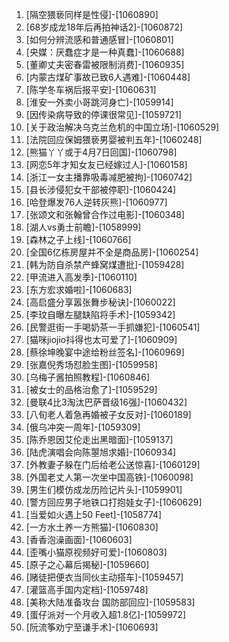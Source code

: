 
1. [隔空猥亵同样是性侵]-[1060890]
1. [68岁成龙18年后再拍神话2]-[1060872]
1. [如何分辨流感和普通感冒]-[1060801]
1. [央媒：厌蠢症才是一种真蠢]-[1060688]
1. [董卿丈夫密春雷被限制消费]-[1060935]
1. [内蒙古煤矿事故已致6人遇难]-[1060448]
1. [陈学冬车祸后报平安]-[1060631]
1. [淮安一外卖小哥跳河身亡]-[1059914]
1. [因传染病导致的停课很常见]-[1059721]
1. [关于政治解决乌克兰危机的中国立场]-[1060529]
1. [法院回应保姆猥亵男婴被判五年]-[1060248]
1. [熊猫丫丫或于4月7日回国]-[1060798]
1. [网恋5年才知女友已经嫁过人]-[1060158]
1. [浙江一女主播靠吸毒减肥被拘]-[1060742]
1. [县长涉侵犯女干部被停职]-[1060424]
1. [哈登爆发76人逆转灰熊]-[1060977]
1. [张颂文和张翰曾合作过电影]-[1060348]
1. [湖人vs勇士前瞻]-[1058999]
1. [森林之子上线]-[1060766]
1. [全国6亿栋房屋并不全是商品房]-[1060254]
1. [韩为防自杀禁产蜂窝煤遭批]-[1059428]
1. [甲流进入高发季]-[1060110]
1. [东方宏求婚啦]-[1060683]
1. [高启盛分享嚣张舞步秘诀]-[1060022]
1. [李玟自曝左腿缺陷将手术]-[1059342]
1. [民警逛街一手喝奶茶一手抓嫌犯]-[1060541]
1. [猫咪jiojio抖得也太可爱了]-[1060909]
1. [蔡徐坤晚宴中途给粉丝签名]-[1060969]
1. [张嘉倪秀场怼脸生图]-[1059958]
1. [乌梅子酱拍照教程]-[1060846]
1. [被女士的品格治愈了]-[1059529]
1. [曼联4比3淘汰巴萨晋级16强]-[1060432]
1. [八旬老人着急再婚被子女反对]-[1060189]
1. [俄乌冲突一周年]-[1059309]
1. [陈乔恩因艾伦走出黑暗面]-[1059137]
1. [陆虎演唱会向陈曌旭求婚]-[1060934]
1. [外教妻子躲在门后给老公送惊喜]-[1060129]
1. [外国老丈人第一次坐中国高铁]-[1060098]
1. [男生们模仿成龙历险记片头]-[1059901]
1. [警方回应男子地铁口打抱娃女子]-[1060629]
1. [当爱如火遇上50 Feet]-[1058774]
1. [一方水土养一方熊猫]-[1060830]
1. [香香泡澡画面]-[1060603]
1. [歪嘴小猫原视频好可爱]-[1060803]
1. [原子之心幕后揭秘]-[1059660]
1. [赌徒把便衣当同伙主动搭车]-[1059457]
1. [灌篮高手国内定档]-[1059748]
1. [美称大陆准备攻台 国防部回应]-[1059583]
1. [蛋仔派对一个月收入超1.8亿]-[1059972]
1. [阮流筝劝宁至谦手术]-[1060693]